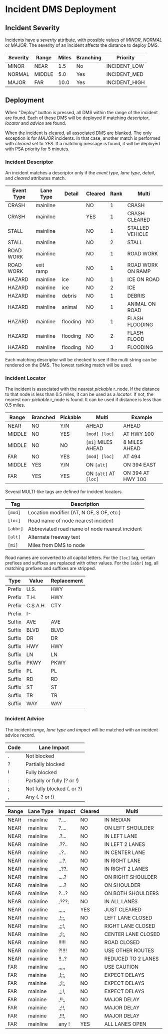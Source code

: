 # Incident DMS Deployment

## Incident Severity

Incidents have a *severity* attribute, with possible values of *MINOR*,
*NORMAL* or *MAJOR*.  The severity of an incident affects the distance to
deploy DMS.

Severity | Range  | Miles | Branching | Priority
---------|--------|-------|-----------|--------------
MINOR    | NEAR   | 1.5   | No        | INCIDENT_LOW
NORMAL   | MIDDLE | 5.0   | Yes       | INCIDENT_MED
MAJOR    | FAR    | 10.0  | Yes       | INCIDENT_HIGH

## Deployment

When "Deploy" button is pressed, all DMS within the range of the incident are
found.  Each of these DMS will be deployed if matching *descriptor*, *locator*
and *advice* are found.

When the incident is cleared, all associated DMS are blanked.  The only
exception is for *MAJOR* incidents.  In that case, another match is performed
with *cleared* set to *YES*.  If a matching message is found, it will be
deployed with PSA priority for 5 minutes.

### Incident Descriptor

An incident matches a descriptor only if the *event type*, *lane type*,
*detail*, and *cleared* attributes match.

Event Type | Lane Type     | Detail   | Cleared | Rank | Multi
-----------|---------------|----------|---------|------|----------------
CRASH      | mainilne      |          | NO      | 1    | CRASH
CRASH      | mainilne      |          | YES     | 1    | CRASH CLEARED
STALL      | mainline      |          | NO      | 1    | STALLED VEHICLE
STALL      | mainline      |          | NO      | 2    | STALL
ROAD WORK  | mainline      |          | NO      | 1    | ROAD WORK
ROAD WORK  | exit ramp     |          | NO      | 1    | ROAD WORK ON RAMP
HAZARD     | mainline      | ice      | NO      | 1    | ICE ON ROAD
HAZARD     | mainline      | ice      | NO      | 2    | ICE
HAZARD     | mainilne      | debris   | NO      | 1    | DEBRIS
HAZARD     | mainline      | animal   | NO      | 1    | ANIMAL ON ROAD
HAZARD     | mainline      | flooding | NO      | 1    | FLASH FLOODING
HAZARD     | mainline      | flooding | NO      | 2    | FLASH FLOOD
HAZARD     | mainline      | flooding | NO      | 3    | FLOODING

Each matching descriptor will be checked to see if the multi string can be
rendered on the DMS.  The lowest ranking match will be used.

### Incident Locator

The incident is associated with the nearest *pickable* r_node.  If the distance
to that node is less than 0.5 miles, it can be used as a *locator*.  If not,
the nearest non-*pickable* r_node is found.  It can be used if distance is less
than 0.5 miles.

Range  | Branched | Pickable | Multi                  | Example
-------|----------|----------|------------------------|------------------
NEAR   | NO       | Y/N      | AHEAD                  | AHEAD
MIDDLE | NO       | YES      | `[mod] [loc]`          | AT HWY 100
MIDDLE | NO       | NO       | `[mi]` MILES AHEAD     | 8 MILES AHEAD
FAR    | NO       | YES      | `[mod] [loc]`          | AT 494
MIDDLE | YES      | Y/N      | ON `[alt]`             | ON 394 EAST
FAR    | YES      | YES      | ON `[alt]` AT `[loc]`  | ON 394 AT HWY 100

Several MULTI-like tags are defined for incident locators.

Tag      | Description
---------|-----------------------------------------------
`[mod]`  | Location modifier (AT, N OF, S OF, etc.)
`[loc]`  | Road name of node nearest incident
`[abbr]` | Abbreviated road name of node nearest incident
`[alt]`  | Alternate freeway text
`[mi]`   | Miles from DMS to node

Road names are converted to all capital letters.  For the `[loc]` tag, certain
prefixes and suffixes are replaced with other values.  For the `[abbr]` tag,
all matching prefixes and suffixes are stripped.

Type   | Value    | Replacement
-------|----------|------------
Prefix | U.S.     | HWY
Prefix | T.H.     | HWY
Prefix | C.S.A.H. | CTY
Prefix | I-       |
Suffix | AVE      | AVE
Suffix | BLVD     | BLVD
Suffix | DR       | DR
Suffix | HWY      | HWY
Suffix | LN       | LN
Suffix | PKWY     | PKWY
Suffix | PL       | PL
Suffix | RD       | RD
Suffix | ST       | ST
Suffix | TR       | TR
Suffix | WAY      | WAY

### Incident Advice

The incident *range*, *lane type* and *impact* will be matched with an incident
advice record.

Code | Lane Impact
-----|----------------------------
.    | Not blocked
?    | Partially blocked
!    | Fully blocked
:    | Partially or fully (? or !)
;    | Not fully blocked (. or ?)
,    | Any (. ? or !)

Range    | Lane Type | Impact | Cleared | Multi
---------|-----------|--------|---------|-------------------
NEAR     | mainline  | ?....  | NO      | IN MEDIAN
NEAR     | mainline  | ?....  | NO      | ON LEFT SHOULDER
NEAR     | mainline  | .?...  | NO      | IN LEFT LANE
NEAR     | mainline  | .??..  | NO      | IN LEFT 2 LANES
NEAR     | mainline  | ..?..  | NO      | IN CENTER LANE
NEAR     | mainline  | ...?.  | NO      | IN RIGHT LANE
NEAR     | mainline  | ..??.  | NO      | IN RIGHT 2 LANES
NEAR     | mainline  | ....?  | NO      | ON RIGHT SHOULDER
NEAR     | mainline  | ....?  | NO      | ON SHOULDER
NEAR     | mainline  | ?...?  | NO      | ON BOTH SHOULDERS
NEAR     | mainline  | ;???;  | NO      | IN ALL LANES
NEAR     | mainline  | ,,,,,  | YES     | JUST CLEARED
NEAR     | mainline  | ,!;;,  | NO      | LEFT LANE CLOSED
NEAR     | mainline  | ,;;!,  | NO      | RIGHT LANE CLOSED
NEAR     | mainline  | ,;!;,  | NO      | CENTER LANE CLOSED
NEAR     | mainline  | !!!!!  | NO      | ROAD CLOSED
NEAR     | mainline  | ?!!!!  | NO      | USE OTHER ROUTES
NEAR     | mainline  | !!..?  | NO      | REDUCED TO 2 LANES
FAR      | mainline  | ,,,,,  | NO      | USE CAUTION
FAR      | mainine   | ,!;;,  | NO      | EXPECT DELAYS
FAR      | mainine   | ,;!;,  | NO      | EXPECT DELAYS
FAR      | mainine   | ,;;!,  | NO      | EXPECT DELAYS
FAR      | mainine   | ,!!;,  | NO      | MAJOR DELAY
FAR      | mainine   | ,;!!,  | NO      | MAJOR DELAY
FAR      | mainine   | ,!!!,  | NO      | MAJOR DELAY
FAR      | mainline  | any !  | YES     | ALL LANES OPEN

